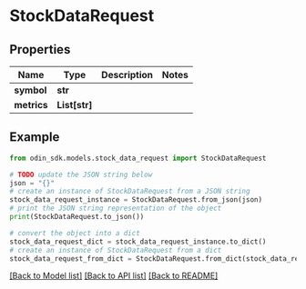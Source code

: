 # StockDataRequest


## Properties

Name | Type | Description | Notes
------------ | ------------- | ------------- | -------------
**symbol** | **str** |  | 
**metrics** | **List[str]** |  | 

## Example

```python
from odin_sdk.models.stock_data_request import StockDataRequest

# TODO update the JSON string below
json = "{}"
# create an instance of StockDataRequest from a JSON string
stock_data_request_instance = StockDataRequest.from_json(json)
# print the JSON string representation of the object
print(StockDataRequest.to_json())

# convert the object into a dict
stock_data_request_dict = stock_data_request_instance.to_dict()
# create an instance of StockDataRequest from a dict
stock_data_request_from_dict = StockDataRequest.from_dict(stock_data_request_dict)
```
[[Back to Model list]](../README.md#documentation-for-models) [[Back to API list]](../README.md#documentation-for-api-endpoints) [[Back to README]](../README.md)


